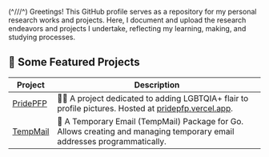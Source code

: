<p>(^///^) Greetings! This GitHub profile serves as a repository for my personal research works and projects. Here, I document and upload the research endeavors and projects I undertake, reflecting my learning, making, and studying processes.</p>

## 🚀 Some Featured Projects

| Project | Description |
|---------|-------------|
| [PridePFP](https://pridepfp.vercel.app) | 🏳️‍🌈 A project dedicated to adding LGBTQIA+ flair to profile pictures. Hosted at [pridepfp.vercel.app](https://pridepfp.vercel.app). |
| [TempMail](https://github.com/Mixtre/tempmail) | 💌 A Temporary Email (TempMail) Package for Go. Allows creating and managing temporary email addresses programmatically. |
